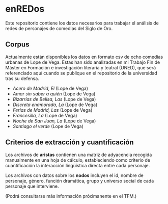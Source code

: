 # enREDos
Este repositorio contiene los datos necesarios para trabajar el análisis de redes de personajes de comedias del Siglo de Oro.

## Corpus
Actualmente están disponibles los datos en formato csv de ocho comedias urbanas de Lope de Vega. Estas han sido analizadas en mi Trabajo Fin de Máster en Formación e investigación literaria y teatral (UNED), que será referenciado aquí cuando se publique en el repositorio de la universidad tras su defensa.

- _Acero de Madrid, El_ (Lope de Vega)
- _Amar sin saber a quién_ (Lope de Vega)
- _Bizarrías de Belisa, Las_ (Lope de Vega)
- _Discreta enamorada, La_ (Lope de Vega)
- _Ferias de Madrid, Las_ (Lope de Vega)
- _Francesilla, La_ (Lope de Vega)
- _Noche de San Juan, La_ (Lope de Vega)
- _Santiago el verde_ (Lope de Vega)

## Criterios de extracción y cuantificación
Los archivos de **aristas** contienen una matriz de adyacencia recogida manualmente en una hoja de cálculo, estableciendo como criterio de cuantificación la interacción lingüística directa entre cada personaje. 

Los archivos con datos sobre los **nodos** incluyen el id, nombre de personaje, género, función dramática, grupo y universo social de cada personaje que interviene.

(Podrá consultarse más información próximanente en el TFM.)
